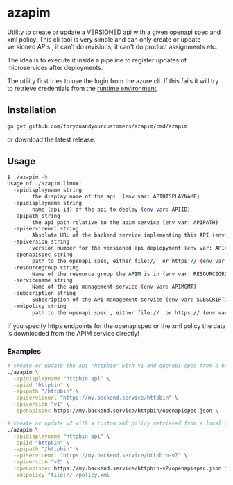 # azapim

Utility to create or update a VERSIONED api with a given openapi spec and xml policy.
This cli tool is very simple and can only create or update versioned APIs , it can't do revisions, it can't do product assignments etc.

The idea is to execute it inside a pipeline to register updates of microservices after deployments.

The utility first tries to use the login from the azure cli.
If this fails it will try to retrieve credentials from the [runtime environment](https://docs.microsoft.com/en-us/azure/developer/go/azure-sdk-authorization#use-environment-based-authentication).

## Installation

```bash
go get github.com/foryouandyourcustomers/azapim/cmd/azapim
```

or download the latest release.

## Usage

```bash
$ ./azapim -h
Usage of ./azapim.linux:
  -apidisplayname string
        the display name of the api  (env var: APIDISPLAYNAME)
  -apidisplayname string
        name (api id) of the api to deploy (env var: APIID)
  -apipath string
        the api path relative to the apim service (env var: APIPATH)
  -apiserviceurl string
        Absolute URL of the backend service implementing this API (env var: APISERVICEURL)
  -apiversion string
        version number for the versioned api deplopyment (env var: APIVERSION)
  -openapispec string
        path to the openapi spec, either file://  or https:// (env var: OPENAPISPEC)
  -resourcegroup string
        Name of the resource group the APIM is in (env var: RESOURCEGROUP)
  -servicename string
        Name of the api management service (env var: APIMGMT)
  -subscription string
        Subscription of the API management service (env var: SUBSCRIPTION)
  -xmlpolicy string
        path to the openapi spec , either file://  or https:// (env var: XMLPOLICY) - OPTIONAL
```

If you specify https endpoints for the openapispec or the xml policy the data is downloaded from the APIM service directly!

### Examples

```bash
# create or update the api "httpbin" with v1 and openapi spec from a https endpoint and the default xml policy
./azapim \
  -apidisplayname "httpbin api" \
  -apiid "httpbin" \
  -apipath "/httpbin" \
  -apiserviceurl "https://my.backend.service/httpbin" \
  -apiversion "v1" \
  -openapispec https://my.backend.service/httpbin/openapispec.json \

# create or update v2 with a custom xml policy retrieved from a local file
./azapim \
  -apidisplayname "httpbin api" \
  -apiid "httpbin" \
  -apipath "/httpbin" \
  -apiserviceurl "https://my.backend.service/httpbin-v2" \
  -apiversion "v2" \
  -openapispec https://my.backend.service/httpbin-v2/openapispec.json \
  -xmlpolicy "file://./policy.xml
```
